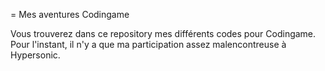 = Mes aventures Codingame

Vous trouverez dans ce repository mes différents codes pour Codingame. 
Pour l'instant, il n'y a que ma participation assez malencontreuse à Hypersonic.